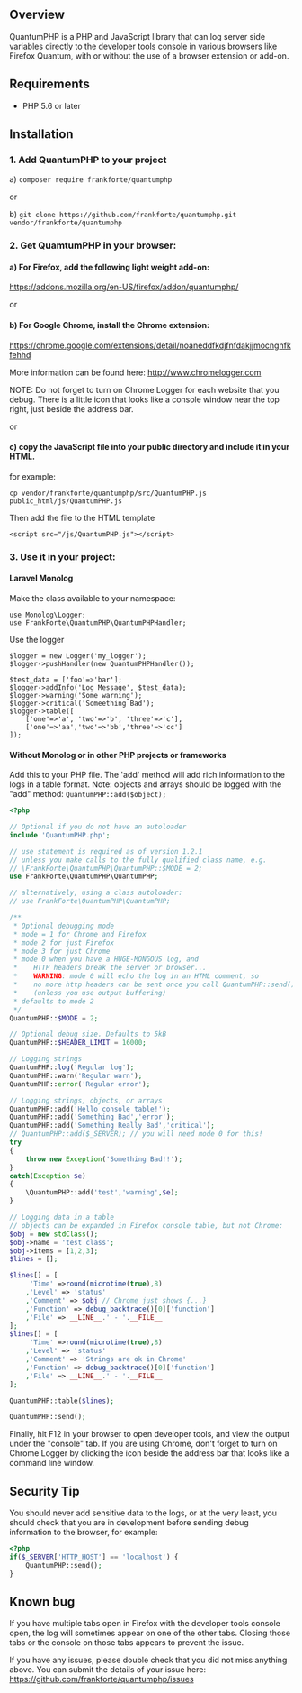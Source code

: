 ## Overview
QuantumPHP is a PHP and JavaScript library that can log server side variables directly to the developer tools console in various browsers like Firefox Quantum, with or  without the use of a browser extension or add-on.


## Requirements
- PHP 5.6 or later


## Installation

### 1. Add QuantumPHP to your project

a) `composer require frankforte/quantumphp`

or

b) `git clone https://github.com/frankforte/quantumphp.git vendor/frankforte/quantumphp`


### 2. Get QuamtumPHP in your browser:

#### a) For Firefox, add the following light weight add-on:

https://addons.mozilla.org/en-US/firefox/addon/quantumphp/

or

#### b) For Google Chrome, install the Chrome extension:

https://chrome.google.com/extensions/detail/noaneddfkdjfnfdakjjmocngnfkfehhd

More information can be found here:
http://www.chromelogger.com

NOTE:  Do not forget to turn on Chrome Logger for each website that you debug. There is a little icon that looks like a console window near the top right, just beside the address bar.

or

#### c) copy the JavaScript file into your public directory and include it in your HTML.

for example:

    cp vendor/frankforte/quantumphp/src/QuantumPHP.js public_html/js/QuantumPHP.js


Then add the file to the HTML template

    <script src="/js/QuantumPHP.js"></script>


### 3. Use it in your project:

#### Laravel Monolog

Make the class available to your namespace:

    use Monolog\Logger;
    use FrankForte\QuantumPHP\QuantumPHPHandler;

Use the logger

    $logger = new Logger('my_logger');
    $logger->pushHandler(new QuantumPHPHandler());

    $test_data = ['foo'=>'bar'];
    $logger->addInfo('Log Message', $test_data);
    $logger->warning('Some warning');
    $logger->critical('Someething Bad');
    $logger->table([
		['one'=>'a', 'two'=>'b', 'three'=>'c'],
		['one'=>'aa','two'=>'bb','three'=>'cc']
	]);


#### Without Monolog or in other PHP projects or frameworks

Add this to your PHP file. The 'add' method will add rich information to the logs in a table format.
Note: objects and arrays should be logged with the "add" method: `QuantumPHP::add($object);`

```php
<?php

// Optional if you do not have an autoloader
include 'QuantumPHP.php';

// use statement is required as of version 1.2.1
// unless you make calls to the fully qualified class name, e.g.
// \FrankForte\QuantumPHP\QuantumPHP::$MODE = 2;
use FrankForte\QuantumPHP\QuantumPHP;

// alternatively, using a class autoloader:
// use FrankForte\QuantumPHP\QuantumPHP;

/**
 * Optional debugging mode
 * mode = 1 for Chrome and Firefox
 * mode 2 for just Firefox
 * mode 3 for just Chrome
 * mode 0 when you have a HUGE-MONGOUS log, and
 *    HTTP headers break the server or browser...
 *    WARNING: mode 0 will echo the log in an HTML comment, so
 *    no more http headers can be sent once you call QuantumPHP::send()
 *    (unless you use output buffering)
 * defaults to mode 2
 */
QuantumPHP::$MODE = 2;

// Optional debug size. Defaults to 5kB
QuantumPHP::$HEADER_LIMIT = 16000;

// Logging strings
QuantumPHP::log('Regular log');
QuantumPHP::warn('Regular warn');
QuantumPHP::error('Regular error');

// Logging strings, objects, or arrays
QuantumPHP::add('Hello console table!');
QuantumPHP::add('Something Bad','error');
QuantumPHP::add('Something Really Bad','critical');
// QuantumPHP::add($_SERVER); // you will need mode 0 for this!
try
{
	throw new Exception('Something Bad!!');
}
catch(Exception $e)
{
	\QuantumPHP::add('test','warning',$e);
}

// Logging data in a table
// objects can be expanded in Firefox console table, but not Chrome:
$obj = new stdClass();
$obj->name = 'test class';
$obj->items = [1,2,3];
$lines = [];

$lines[] = [
	 'Time' =>round(microtime(true),8)
	,'Level' => 'status'
	,'Comment' => $obj // Chrome just shows {...}
	,'Function' => debug_backtrace()[0]['function']
	,'File' => __LINE__.' - '.__FILE__
];
$lines[] = [
	 'Time' =>round(microtime(true),8)
	,'Level' => 'status'
	,'Comment' => 'Strings are ok in Chrome'
	,'Function' => debug_backtrace()[0]['function']
	,'File' => __LINE__.' - '.__FILE__
];

QuantumPHP::table($lines);

QuantumPHP::send();
```

Finally, hit F12 in your browser to open developer tools, and view the output under the "console" tab. If you are using Chrome, don't forget to turn on Chrome Logger by clicking the icon beside the address bar that looks like a command line window.

## Security Tip

You should never add sensitive data to the logs, or at the very least, you should check that you are in development before sending debug information to the browser, for example:

```php
<?php
if($_SERVER['HTTP_HOST'] == 'localhost') {
	QuantumPHP::send();
}
```

## Known bug

If you have multiple tabs open in Firefox with the developer tools console open, the log will sometimes appear on one of the other tabs. Closing those tabs or the console on those tabs appears to prevent the issue.

If you have any issues, please double check that you did not miss anything above.  You can submit the details of your issue here: https://github.com/frankforte/quantumphp/issues

